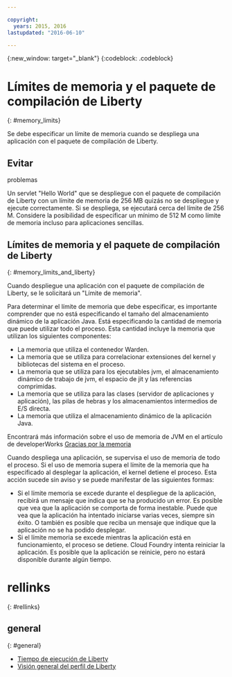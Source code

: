 ```yaml
---

copyright:
  years: 2015, 2016
lastupdated: "2016-06-10"

---
```


{:new_window: target="_blank"}
{:codeblock: .codeblock}

# Límites de memoria y el paquete de compilación de Liberty
{: #memory_limits}

Se debe especificar un límite de memoria cuando se despliega una aplicación con el paquete de compilación de Liberty.

## Evitar
problemas

Un servlet "Hello World" que se despliegue con el paquete de compilación
de Liberty con un límite de memoria de 256 MB quizás no se despliegue y ejecute correctamente. Si se despliega, se ejecutará cerca del límite de
256 M. Considere la posibilidad de especificar un mínimo de 512 M como límite de memoria incluso para aplicaciones sencillas.

## Límites de memoria y el paquete de compilación de Liberty
{: #memory_limits_and_liberty}


Cuando despliegue una aplicación con el paquete de compilación de Liberty, se le solicitará un "Límite de memoria".

Para determinar el límite de memoria que debe especificar, es importante comprender que no está especificando el tamaño del almacenamiento dinámico de la aplicación Java. Está especificando la cantidad de memoria que puede utilizar todo el proceso. Esta cantidad incluye la memoria que utilizan los siguientes componentes:

* La memoria que utiliza el contenedor Warden.
* La memoria que se utiliza para correlacionar extensiones del kernel y bibliotecas del sistema en el proceso.
* La memoria que se utiliza para los ejecutables jvm, el almacenamiento dinámico de trabajo de jvm, el espacio de jit y las referencias comprimidas.
* La memoria que se utiliza para las clases (servidor de aplicaciones y aplicación), las pilas de hebras y los almacenamientos intermedios de E/S directa.
* La memoria que utiliza el almacenamiento dinámico de la aplicación Java.

Encontrará más información sobre el uso de memoria de JVM en el artículo de developerWorks [Gracias por la memoria](http://www.ibm.com/developerworks/library/j-nativememory-linux/)

Cuando despliega una aplicación, se supervisa el uso de memoria de todo el proceso. Si el uso de memoria supera el límite de la memoria que ha especificado al desplegar la aplicación, el kernel detiene el proceso. Esta acción sucede sin aviso y se puede manifestar de las siguientes formas:

* Si el límite memoria se excede durante el despliegue de la aplicación, recibirá un mensaje que indica que se ha producido un error. Es posible que vea que la aplicación se comporta de forma inestable. Puede que vea que la aplicación ha intentado iniciarse varias veces, siempre sin éxito. O también es posible que reciba un mensaje que indique que la aplicación no se ha podido desplegar.
* Si el límite memoria se excede mientras la aplicación está en funcionamiento, el proceso se detiene. Cloud Foundry intenta reiniciar la aplicación. Es posible que la aplicación se reinicie, pero no estará disponible durante algún tiempo.

# rellinks
{: #rellinks}
## general
{: #general}
* [Tiempo de ejecución de Liberty](index.html)
* [Visión general del perfil de Liberty](http://www-01.ibm.com/support/knowledgecenter/SSAW57_8.5.5/com.ibm.websphere.wlp.nd.doc/ae/cwlp_about.html)
